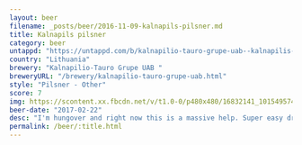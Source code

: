 ```yaml
---
layout: beer
filename: _posts/beer/2016-11-09-kalnapils-pilsner.md
title: Kalnapils pilsner
category: beer
untappd: "https://untappd.com/b/kalnapilio-tauro-grupe-uab--kalnapilis-pilsner/383546"
country: "Lithuania"
brewery: "Kalnapilio-Tauro Grupe UAB "
breweryURL: "/brewery/kalnapilio-tauro-grupe-uab.html"
style: "Pilsner - Other"
score: 7
img: https://scontent.xx.fbcdn.net/v/t1.0-0/p480x480/16832141_10154957442788745_3545538669009431997_n.jpg?_nc_cat=111&_nc_oc=AQng5CP8Nz8Orgtk_85EQ3cTFBr1e17oidZPWSfnabIUUEBaZSG35c4kzPLerw7npMM&_nc_ht=scontent.xx&oh=99aaaa17529f794dee53ea0cdcd5bfcf&oe=5DB612FC
beer-date: "2017-02-22"
desc: "I'm hungover and right now this is a massive help. Super easy drinking and right on point for a pilsner"
permalink: /beer/:title.html
---
```

